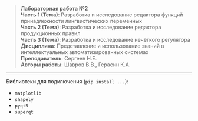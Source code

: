 >**Лабораторная работа №2**  
**Часть 1 (Тема)**: Разработка и исследование редактора функций принадлежности лингвистических переменных  
**Часть 2 (Тема)**: Разработка и исследование редактора продукционных правил  
**Часть 3 (Тема)**: Разработка и исследование нечёткого регулятора  
**Дисциплина**: Представление и использование знаний в интеллектуальных автоматизированных системах  
**Преподаватель**: Сергеев Н.Е.   
**Авторы работы**: Шавров В.В., Герасин К.А.

---

Библиотеки для подключения (`pip install ...`):   
- `matplotlib`  
- `shapely`
- `pyqt5`  
- `superqt`
